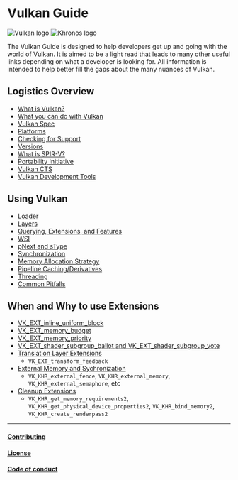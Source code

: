 # Vulkan Guide

![Vulkan logo](./images/vulkan_logo.png)
![Khronos logo](./images/khronos_logo.png)

The Vulkan Guide is designed to help developers get up and going with the world of Vulkan. It is aimed to be a light read that leads to many other useful links depending on what a developer is looking for. All information is intended to help better fill the gaps about the many nuances of Vulkan.

## Logistics Overview
- [What is Vulkan?](./chapters/what_is_vulkan.md)
- [What you can do with Vulkan](./chapters/what_vulkan_can_do.md)
- [Vulkan Spec](./chapters/vulkan_spec.md)
- [Platforms](./chapters/platforms.md)
- [Checking for Support](./chapters/checking_for_support.md)
- [Versions](./chapters/versions.md)
- [What is SPIR-V?](./chapters/what_is_spirv.md)
- [Portability Initiative](./chapters/portability_initiative.md)
- [Vulkan CTS](./chapters/vulkan_cts.md)
- [Vulkan Development Tools](./chapters/development_tools.md)

## Using Vulkan
- [Loader](./chapters/loader.md)
- [Layers](./chapters/layers.md)
- [Querying, Extensions, and Features](./chapters/querying_extensions_features.md)
- [WSI](./chapters/wsi.md)
- [pNext and sType](./chapters/pnext_and_stype.md)
- [Synchronization](./chapters/synchronization.md)
- [Memory Allocation Strategy](./chapters/memory_allocation.md)
- [Pipeline Caching/Derivatives](./chapters/pipeline_cache.md)
- [Threading](./chapters/threading.md)
- [Common Pitfalls](./chapters/common_pitfalls.md)

## When and Why to use Extensions
- [VK_EXT_inline_uniform_block](./chapters/extensions/VK_EXT_inline_uniform_block.md)
- [VK_EXT_memory_budget](./chapters/extensions/VK_EXT_memory_budget.md)
- [VK_EXT_memory_priority](./chapters/extensions/VK_EXT_memory_priority.md)
- [VK_EXT_shader_subgroup_ballot and VK_EXT_shader_subgroup_vote](./chapters/extensions/VK_EXT_shader_subgroup_xxx.md)
- [Translation Layer Extensions](./chapters/extensions/translation_layer_extensions.md)
    - `VK_EXT_transform_feedback`
- [External Memory and Sychronization](./chapters/extensions/VK_KHR_external_xxx.md)
    - `VK_KHR_external_fence`, `VK_KHR_external_memory`, `VK_KHR_external_semaphore`, etc
- [Cleanup Extensions](./chapters/extensions/VK_KHR_xxx2.md)
    - `VK_KHR_get_memory_requirements2`, `VK_KHR_get_physical_device_properties2`, `VK_KHR_bind_memory2`, `VK_KHR_create_renderpass2`

----

#### [Contributing](./CONTRIBUTING.md)
#### [License](./LICENSE)
#### [Code of conduct](./CODE_OF_CONDUCT.md)